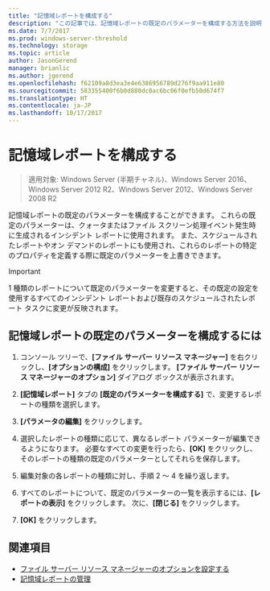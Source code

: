 ```yaml
---
title: "記憶域レポートを構成する"
description: "この記事では、記憶域レポートの既定のパラメーターを構成する方法を説明します。"
ms.date: 7/7/2017
ms.prod: windows-server-threshold
ms.technology: storage
ms.topic: article
author: JasonGerend
manager: brianlic
ms.author: jgerend
ms.openlocfilehash: f62109a8d3ea3e4e6386956789d276f9aa911e80
ms.sourcegitcommit: 583355400f6b0d880dc0ac6bc06f0efb50d674f7
ms.translationtype: HT
ms.contentlocale: ja-JP
ms.lasthandoff: 10/17/2017
---
```

# <a name="configure-storage-reports"></a>記憶域レポートを構成する

> 適用対象: Windows Server (半期チャネル)、Windows Server 2016、Windows Server 2012 R2、Windows Server 2012、Windows Server 2008 R2

記憶域レポートの既定のパラメーターを構成することができます。 これらの既定のパラメーターは、クォータまたはファイル スクリーン処理イベント発生時に生成されるインシデント レポートに使用されます。 また、スケジュールされたレポートやオン デマンドのレポートにも使用され、これらのレポートの特定のプロパティを定義する際に既定のパラメーターを上書きできます。

> [!Important]
> 1 種類のレポートについて既定のパラメーターを変更すると、その既定の設定を使用するすべてのインシデント レポートおよび既存のスケジュールされたレポート タスクに変更が反映されます。

## <a name="to-configure-the-default-parameters-for-storage-reports"></a>記憶域レポートの既定のパラメーターを構成するには

1. コンソール ツリーで、**[ファイル サーバー リソース マネージャー]** を右クリックし、**[オプションの構成]** をクリックします。 **[ファイル サーバー リソース マネージャーのオプション]** ダイアログ ボックスが表示されます。

2. **[記憶域レポート]** タブの **[既定のパラメーターを構成する]** で、変更するレポートの種類を選択します。

3. **[パラメータの編集]** をクリックします。

4. 選択したレポートの種類に応じて、異なるレポート パラメーターが編集できるようになります。 必要なすべての変更を行ったら、**[OK]** をクリックし、そのレポートの種類の既定のパラメーターとしてそれらを保存します。

5.  編集対象の各レポートの種類に対し、手順 2 ～ 4 を繰り返します。

6. すべてのレポートについて、既定のパラメーターの一覧を表示するには、**[レポートの表示]** をクリックします。 次に、**[閉じる]** をクリックします。

7.  **[OK]** をクリックします。

## <a name="see-also"></a>関連項目

-   [ファイル サーバー リソース マネージャーのオプションを設定する](setting-file-server-resource-manager-options.md)
-   [記憶域レポートの管理](storage-reports-management.md)